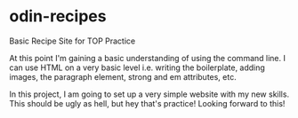 # odin-recipes
Basic Recipe Site for TOP Practice

At this point I'm gaining a basic understanding of using the command line.
I can use HTML on a very basic level i.e. writing the boilerplate,
adding images, the paragraph element, strong and em attributes, etc. 

In this project, I am going to set up a very simple website with my new skills.
This should be ugly as hell, but hey that's practice! Looking forward to this!
